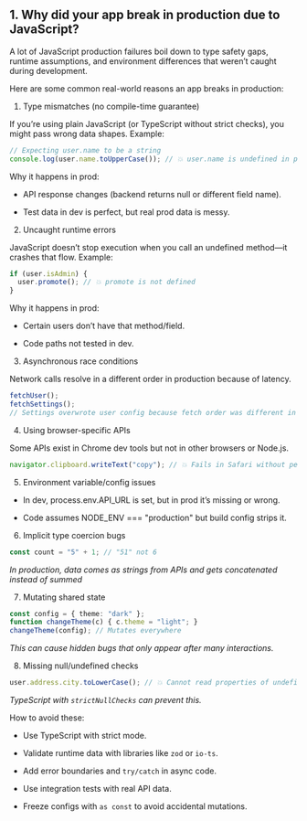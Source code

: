 ## 1. Why did your app break in production due to JavaScript?

A lot of JavaScript production failures boil down to type safety gaps, runtime assumptions, and environment differences that weren’t caught during development.

Here are some common real-world reasons an app breaks in production:

1. Type mismatches (no compile-time guarantee)

If you’re using plain JavaScript (or TypeScript without strict checks), you might pass wrong data shapes.
Example:

```ts
// Expecting user.name to be a string
console.log(user.name.toUpperCase()); // 💥 user.name is undefined in prod data
```
Why it happens in prod:

- API response changes (backend returns null or different field name).

- Test data in dev is perfect, but real prod data is messy.

2. Uncaught runtime errors

JavaScript doesn’t stop execution when you call an undefined method—it crashes that flow.
Example:

```ts
if (user.isAdmin) {
  user.promote(); // 💥 promote is not defined
}
```
Why it happens in prod:

- Certain users don’t have that method/field.

- Code paths not tested in dev.

3. Asynchronous race conditions

Network calls resolve in a different order in production because of latency.

```ts
fetchUser();
fetchSettings();
// Settings overwrote user config because fetch order was different in prod
```
4. Using browser-specific APIs

Some APIs exist in Chrome dev tools but not in other browsers or Node.js.

```ts
navigator.clipboard.writeText("copy"); // 💥 Fails in Safari without permission
```

5. Environment variable/config issues

- In dev, process.env.API_URL is set, but in prod it’s missing or wrong.

- Code assumes NODE_ENV === "production" but build config strips it.

6. Implicit type coercion bugs

```ts
const count = "5" + 1; // "51" not 6
```
*In production, data comes as strings from APIs and gets concatenated instead of summed*

7. Mutating shared state

```ts
const config = { theme: "dark" };
function changeTheme(c) { c.theme = "light"; }
changeTheme(config); // Mutates everywhere
```
*This can cause hidden bugs that only appear after many interactions.*

8. Missing null/undefined checks

```ts
user.address.city.toLowerCase(); // 💥 Cannot read properties of undefined
```
*TypeScript with `strictNullChecks` can prevent this.*


How to avoid these:

- Use TypeScript with strict mode.

- Validate runtime data with libraries like `zod` or `io-ts`.

- Add error boundaries and `try/catch` in async code.

- Use integration tests with real API data.

- Freeze configs with `as const` to avoid accidental mutations.

